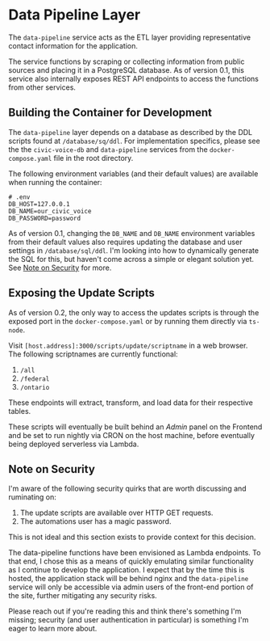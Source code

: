 # Data Pipeline Layer

The `data-pipeline` service acts as the ETL layer providing representative contact information for the application. 

The service functions by scraping or collecting information from public sources and placing it in a PostgreSQL database. As of version 0.1, this service also internally exposes REST API endpoints to access the functions from other services.

## Building the Container for Development

The `data-pipeline` layer depends on a database as described by the DDL scripts found at `/database/sq/ddl`. For implementation specifics, please see the  the `civic-voice-db` and `data-pipeline` services from the `docker-compose.yaml` file in the root directory.

The following environment variables (and their default values) are available when running the container: 

```
# .env
DB_HOST=127.0.0.1
DB_NAME=our_civic_voice
DB_PASSWORD=password
```

As of version 0.1, changing the `DB_NAME` and `DB_NAME` environment variables from their default values also requires updating the database and user settings in `/database/sql/ddl`. I'm looking into how to dynamically generate the SQL for this, but haven't come across a simple or elegant solution yet. See [Note on Security](#note-on-security) for more.

## Exposing the Update Scripts

As of version 0.2, the only way to access the updates scripts is through the exposed port in the `docker-compose.yaml` or by running them directly via `ts-node`. 

Visit `[host.address]:3000/scripts/update/scriptname` in a web browser. The following scriptnames are currently functional:

1. `/all` 
2. `/federal`
3. `/ontario`

These endpoints will extract, transform, and load data for their respective tables.

These scripts will eventually be built behind an *Admin* panel on the Frontend and be set to run nightly via CRON on the host machine, before eventually being deployed serverless via Lambda.

## Note on Security

I'm aware of the following security quirks that are worth discussing and ruminating on:

1) The update scripts are available over HTTP GET requests.
2) The automations user has a magic password.

This is not ideal and this section exists to provide context for this decision.

The data-pipeline functions have been envisioned as Lambda endpoints. To that end, I chose this as a means of quickly emulating similar functionality as I continue to develop the application. I expect that by the time this is hosted, the application stack will be behind nginx and the `data-pipeline` service will only be accessible via admin users of the front-end portion of the site, further mitigating any security risks.

Please reach out if you're reading this and think there's something I'm missing; security (and user authentication in particular) is something I'm eager to learn more about.
